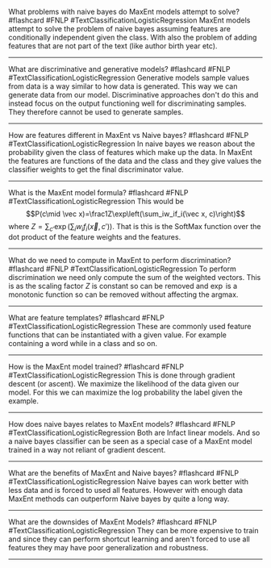What problems with naive bayes do MaxEnt models attempt to solve? #flashcard #FNLP #TextClassificationLogisticRegression
	MaxEnt models attempt to solve the problem of naive bayes assuming features are conditionally independent given the class. With also the problem of adding features that are not part of the text (like author birth year etc).

---
What are discriminative and generative models? #flashcard #FNLP #TextClassificationLogisticRegression
	Generative models sample values from data is a way similar to how data is generated. This way we can generate data from our model. Discriminative approaches don't do this and instead focus on the output functioning well for discriminating samples. They therefore cannot be used to generate samples.

---
How are features different in MaxEnt vs Naive bayes? #flashcard #FNLP #TextClassificationLogisticRegression 
	In naive bayes we reason about the probability given the class of features which make up the data. In MaxEnt the features are functions of the data and the class and they give values the classifier weights to get the final discriminator value.

---
What is the MaxEnt model formula? #flashcard #FNLP #TextClassificationLogisticRegression 
	This would be $$P(c\mid \vec x)=\frac1Z\exp\left(\sum_iw_if_i(\vec x, c)\right)$$ where $Z=\sum_{c'}\exp\left(\sum_iw_if_i(\vec x,c')\right)$. That is this is the SoftMax function over the dot product of the feature weights and the features.

---
What do we need to compute in MaxEnt to perform discrimination? #flashcard #FNLP #TextClassificationLogisticRegression 
	To perform discrimination we need only compute the sum of the weighted vectors. This is as the scaling factor $Z$ is constant so can be removed and $\exp$ is a monotonic function so can be removed without affecting the argmax.

---
What are feature templates? #flashcard #FNLP #TextClassificationLogisticRegression 
	These are commonly used feature functions that can be instantiated with a given value. For example containing a word while in a class and so on.

---
How is the MaxEnt model trained? #flashcard #FNLP #TextClassificationLogisticRegression 
	This is done through gradient descent (or ascent). We maximize the likelihood of the data given our model. For this we can maximize the log probability the label given the example.

---
How does naive bayes relates to MaxEnt models? #flashcard #FNLP #TextClassificationLogisticRegression 
	Both are Infact linear models. And so a naive bayes classifier can be seen as a special case of a MaxEnt model trained in a way not reliant of gradient descent.

---
What are the benefits of MaxEnt and Naive bayes? #flashcard #FNLP #TextClassificationLogisticRegression 
	Naive bayes can work better with less data and is forced to used all features. However with enough data MaxEnt methods can outperform Naive bayes by quite a long way.

---
What are the downsides of MaxEnt Models? #flashcard #FNLP #TextClassificationLogisticRegression 
	They can be more expensive to train and since they can perform shortcut learning and aren't forced to use all features they may have poor generalization and robustness.

---
